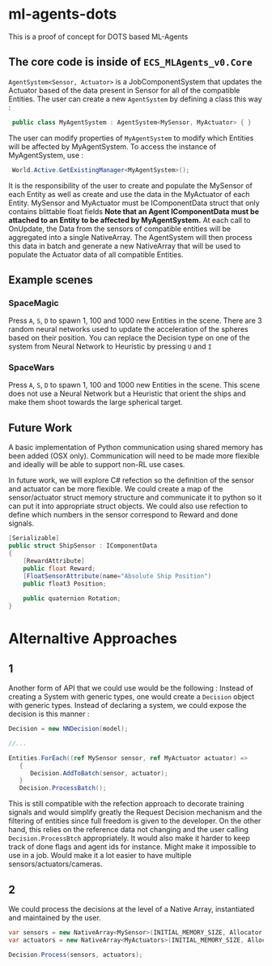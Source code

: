 # ml-agents-dots

This is a proof of concept for DOTS
based ML-Agents

## The core code is inside of `ECS_MLAgents_v0.Core`

`AgentSystem<Sensor, Actuator>` is a JobComponentSystem that updates the Actuator based of the data present in Sensor for all of the compatible Entities. The user can create a new `AgentSystem` by defining a class this way :

```csharp
 public class MyAgentSystem : AgentSystem<MySensor, MyActuator> { }
```

The user can modify properties of `MyAgentSystem` to modify which Entities will be affected by MyAgentSystem.
To access the instance of MyAgentSystem, use :

```csharp
 World.Active.GetExistingManager<MyAgentSystem>(); 
```

It is the responsibility of the user to create and populate the MySensor of each Entity as well as create and use the data in the MyActuator of each Entity. MySensor and MyActuator must be IComponentData struct that only contains blittable float fields
__Note that an Agent IComponentData must be attached to an Entity to be affected by MyAgentSystem.__
     At each call to OnUpdate, the Data from the sensors of compatible entities will be aggregated into a single NativeArray<float>. The AgentSystem will then process this data in batch and generate a new NativeArray<float> that will be used to populate the Actuator data of all compatible Entities.
    
## Example scenes

### SpaceMagic

Press `A`, `S`, `D` to spawn 1, 100 and 1000 new Entities in the scene.
There are 3 random neural networks used to update the acceleration of the spheres based on their position. You can replace the Decision type on one of the system from Neural Network to Heuristic by pressing `U` and `I`

### SpaceWars

Press `A`, `S`, `D` to spawn 1, 100 and 1000 new Entities in the scene. This scene does not use a Neural Network but a Heuristic that orient the ships and make them shoot towards the large spherical target.

## Future Work

A basic implementation of Python communication using shared memory has been added (OSX only). Communication will need to be made more flexible and ideally will be able to support non-RL use cases.

In future work, we will explore C# refection so the definition of the sensor and actuator can be more flexible. We could create a map of the sensor/actuator struct memory structure and communicate it to python so it can put it into appropriate struct objects. We could also use refection to define which numbers in the sensor correspond to Reward and done signals. 

```csharp
[Serializable]
public struct ShipSensor : IComponentData
{
	[RewardAttribute]
	public float Reward;
	[FloatSensorAttribute(name="Absolute Ship Position")
	public float3 Position;
        
	public quaternion Rotation;
}
```
     
# Alternaltive Approaches

## 1
Another form of API that we could use would be the following : Instead of creating a System with generic types, one would create a `Decision` object with generic types. Instead of declaring a system, we could expose the decision is this manner :

```csharp
Decision = new NNDecision(model);

//...

Entities.ForEach((ref MySensor sensor, ref MyActuator actuator) =>
   {
      Decision.AddToBatch(sensor, actuator);
   }
   Decision.ProcessBatch();
```

This is still compatible with the refection approach to decorate training signals and would simplify greatly the Request Decision mechanism and the filtering of entities since full freedom is given to the developer. On the other hand, this relies on the reference data not changing and the user calling `Decision.ProcessBtch` appropriately. It would also make it harder to keep track of done flags and agent ids for instance. Might make it impossible to use in a job. Would make it a lot easier to have multiple sensors/actuators/cameras.

## 2
We could process the decisions at the level of a Native Array, instantiated and maintained by the user.

```csharp
var sensors = new NativeArray<MySensor>(INITIAL_MEMORY_SIZE, Allocator.Persistent);
var actuators = new NativeArray<MyActuators>(INITIAL_MEMORY_SIZE, Allocator.Persistent);

Decision.Process(sensors, actuators);
```
